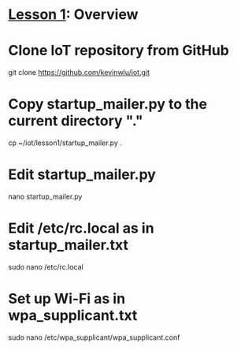 # <a href="https://goo.gl/4aXo9L">Lesson 1</a>: Overview

# Clone IoT repository from GitHub

git clone https://github.com/kevinwlu/iot.git

# Copy startup_mailer.py to the current directory "."

cp ~/iot/lesson1/startup_mailer.py .

# Edit startup_mailer.py

nano startup_mailer.py

# Edit /etc/rc.local as in startup_mailer.txt

sudo nano /etc/rc.local

# Set up Wi-Fi as in wpa_supplicant.txt

sudo nano /etc/wpa_supplicant/wpa_supplicant.conf

